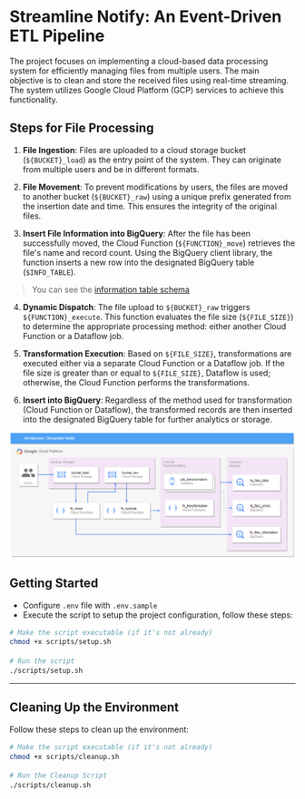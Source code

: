 # Streamline Notify: An Event-Driven ETL Pipeline

The project focuses on implementing a cloud-based data processing system for efficiently managing files from multiple users. The main objective is to clean and store the received files using real-time streaming. The system utilizes Google Cloud Platform (GCP) services to achieve this functionality.

## Steps for File Processing

1. **File Ingestion**: Files are uploaded to a cloud storage bucket (`${BUCKET}_load`) as the entry point of the system. They can originate from multiple users and be in different formats.

2. **File Movement**: To prevent modifications by users, the files are moved to another bucket (`${BUCKET}_raw`) using a unique prefix generated from the insertion date and time. This ensures the integrity of the original files.

3. **Insert File Information into BigQuery**: After the file has been successfully moved, the Cloud Function (`${FUNCTION}_move`) retrieves the file's name and record count. Using the BigQuery client library, the function inserts a new row into the designated BigQuery table (`$INFO_TABLE`).
>You can see the [information table schema](./bigquery/conf_tables.sql#L1-L3)

4. **Dynamic Dispatch**: The file upload to `${BUCKET}_raw` triggers `${FUNCTION}_execute`. This function evaluates the file size (`${FILE_SIZE}`) to determine the appropriate processing method: either another Cloud Function or a Dataflow job.

5. **Transformation Execution**: Based on `${FILE_SIZE}`, transformations are executed either via a separate Cloud Function or a Dataflow job. If the file size is greater than or equal to `${FILE_SIZE}`, Dataflow is used; otherwise, the Cloud Function performs the transformations.

6. **Insert into BigQuery**: Regardless of the method used for transformation (Cloud Function or Dataflow), the transformed records are then inserted into the designated BigQuery table for further analytics or storage.


![architecture](./images/architecture.png)

## Getting Started

- Configure `.env` file with `.env.sample`
- Execute the script to setup the project configuration, follow these steps:

```bash
# Make the script executable (if it's not already)
chmod +x scripts/setup.sh

# Run the script
./scripts/setup.sh
```


---

## Cleaning Up the Environment

Follow these steps to clean up the environment:

```bash
# Make the script executable (if it's not already)
chmod +x scripts/cleanup.sh

# Run the Cleanup Script
./scripts/cleanup.sh
```
